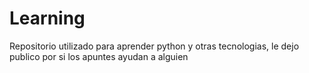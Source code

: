 # Learning
Repositorio utilizado para aprender python y otras tecnologias, le dejo publico por si los apuntes ayudan a alguien

